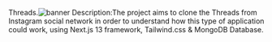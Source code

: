 Threads.![banner](https://github.com/BalramMEL/Threads-Clone/assets/102988461/9e535d01-3292-4f33-87b4-a9a215754b0c)
Description:The project aims to clone the Threads from Instagram social network in order to understand how this type of application could work, using Next.js 13 framework, Tailwind.css & MongoDB Database.
